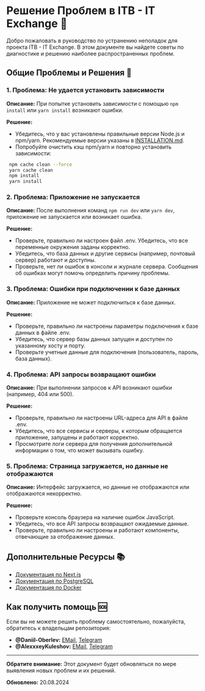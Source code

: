 # Решение Проблем в ITB - IT Exchange 🔧

Добро пожаловать в руководство по устранению неполадок для проекта ITB - IT Exchange. В этом документе вы найдете советы по диагностике и решению наиболее распространенных проблем.

## Общие Проблемы и Решения 🚧

### 1. Проблема: Не удается установить зависимости

**Описание:** При попытке установить зависимости с помощью `npm install` или `yarn install` возникают ошибки.

**Решение:**

- Убедитесь, что у вас установлены правильные версии Node.js и npm/yarn. Рекомендуемые версии указаны в [INSTALLATION.md](./INSTALLATION.md).
- Попробуйте очистить кэш npm/yarn и повторно установить зависимости:

```bash
 npm cache clean --force
 yarn cache clean
 npm install
 yarn install
```

### 2. Проблема: Приложение не запускается

**Описание:** После выполнения команд `npm run dev` или `yarn dev`, приложение не запускается или возникает ошибка.

**Решение:**

- Проверьте, правильно ли настроен файл .env. Убедитесь, что все переменные окружения заданы корректно.
- Убедитесь, что база данных и другие сервисы (например, почтовый сервер) работают и доступны.
- Проверьте, нет ли ошибок в консоли и журнале сервера. Сообщения об ошибках могут помочь определить причину проблемы.

### 3. Проблема: Ошибки при подключении к базе данных

**Описание:** Приложение не может подключиться к базе данных.

**Решение:**

- Проверьте, правильно ли настроены параметры подключения к базе данных в файле .env.
- Убедитесь, что сервер базы данных запущен и доступен по указанному хосту и порту.
- Проверьте учетные данные для подключения (пользователь, пароль, база данных).

### 4. Проблема: API запросы возвращают ошибки

**Описание:** При выполнении запросов к API возникают ошибки (например, 404 или 500).

**Решение:**

- Проверьте, правильно ли настроены URL-адреса для API в файле .env.
- Убедитесь, что все сервисы и серверы, к которым обращается приложение, запущены и работают корректно.
- Просмотрите логи сервера для получения дополнительной информации о том, что может вызывать ошибку.

### 5. Проблема: Страница загружается, но данные не отображаются

**Описание:** Интерфейс загружается, но данные не отображаются или отображаются некорректно.

**Решение:**

- Проверьте консоль браузера на наличие ошибок JavaScript.
- Убедитесь, что все API запросы возвращают ожидаемые данные.
- Проверьте, правильно ли настроены и работают компоненты, отвечающие за отображение данных.

## Дополнительные Ресурсы 📚

- [Документация по Next.js](https://nextjs.org/docs)
- [Документация по PostgreSQL](https://www.postgresql.org/docs/)
- [Документация по Docker](https://docs.docker.com/)

## Как получить помощь 🆘

Если вы не можете решить проблему самостоятельно, пожалуйста, обратитесь к владельцам репозитория:

- **@Daniil-Oberlev:** [EMail](denioberlev@gmail.com), [Telegram](https://t.me/OberlevD)
- **@AlexxxeyKuleshov:** [EMail](al2ex2ey8@gmail.com), [Telegram](https://t.me/krxwrt)

---

**Обратите внимание:** Этот документ будет обновляться по мере выявления новых проблем и их решений.

**Обновлено:** 20.08.2024
